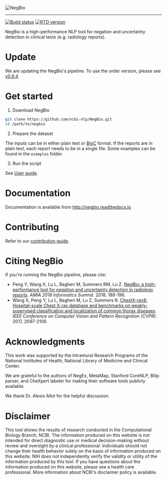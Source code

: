 ![NegBio](https://github.com/yfpeng/negbio2/blob/master/images/negbio.png?raw=true)

-----------------------

[![Build status](https://github.com/yfpeng/negbio2/workflows/negbio2/badge.svg)](https://github.com/yfpeng/negbio2)
[![RTD version](https://img.shields.io/readthedocs/negbio2.svg)](http://negbio2.readthedocs.io)


NegBio is a high-performance NLP tool for negation and uncertainty detection in clinical texts (e.g. radiology reports).


# Update

We are updating the NegBio's pipeline. To use the order version, please see [v0.9.4](https://github.com/ncbi-nlp/NegBio/tree/v0.9.4).


# Get started

1. Download NegBio

```bash
git clone https://github.com/ncbi-nlp/NegBio.git
cd /path/to/negbio
```

2. Prepare the dataset

The inputs can be in either plain text or [BioC](http://bioc.sourceforge.net/) format.
If the reports are in plain text, each report needs to be in a single file.
Some examples can be found in the ``examples`` folder.

3. Run the script

See [User guide](https://negbio2.readthedocs.io/en/latest/user_guide.html).


# Documentation

Documentation is available from http://negbio.readthedocs.io

# Contributing

Refer to our [contribution guide](https://negbio2.readthedocs.io/en/latest/contributing.html).


# Citing NegBio

If you're running the NegBio pipeline, please cite:

*  Peng Y, Wang X, Lu L, Bagheri M, Summers RM, Lu Z. [NegBio: a high-performance tool for negation and uncertainty detection in radiology reports](https://arxiv.org/abs/1712.05898). *AMIA 2018 Informatics Summit*. 2018, 188-196.
*  Wang X, Peng Y, Lu L, Bagheri M, Lu Z, Summers R. [ChestX-ray8: Hospital-scale Chest X-ray database and benchmarks on weakly-supervised classification and localization of common thorax diseases](https://arxiv.org/abs/1705.02315). *IEEE Conference on Computer Vision and Pattern Recognition (CVPR)*. 2017, 2097-2106.

# Acknowledgments

This work was supported by the Intramural Research Programs of the National Institutes of Health, National Library of Medicine and Clinical Center.

We are grateful to the authors of NegEx, MetaMap, Stanford CoreNLP, Bllip parser, and CheXpert labeler for making their software tools publicly available.

We thank Dr. Alexis Allot for the helpful discussion.

# Disclaimer

This tool shows the results of research conducted in the Computational Biology Branch, NCBI. The information produced on this website is not intended for direct diagnostic use or medical decision-making without review and oversight by a clinical professional. Individuals should not change their health behavior solely on the basis of information produced on this website. NIH does not independently verify the validity or utility of the information produced by this tool. If you have questions about the information produced on this website, please see a health care professional. More information about NCBI's disclaimer policy is available.
